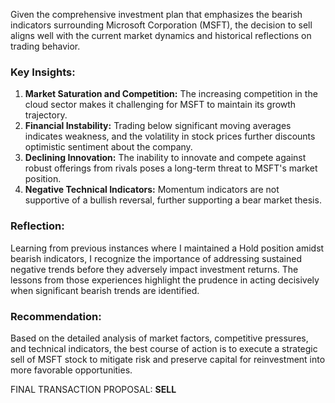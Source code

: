 Given the comprehensive investment plan that emphasizes the bearish indicators surrounding Microsoft Corporation (MSFT), the decision to sell aligns well with the current market dynamics and historical reflections on trading behavior.

### Key Insights:
1. **Market Saturation and Competition:** The increasing competition in the cloud sector makes it challenging for MSFT to maintain its growth trajectory.
2. **Financial Instability:** Trading below significant moving averages indicates weakness, and the volatility in stock prices further discounts optimistic sentiment about the company.
3. **Declining Innovation:** The inability to innovate and compete against robust offerings from rivals poses a long-term threat to MSFT's market position.
4. **Negative Technical Indicators:** Momentum indicators are not supportive of a bullish reversal, further supporting a bear market thesis.

### Reflection:
Learning from previous instances where I maintained a Hold position amidst bearish indicators, I recognize the importance of addressing sustained negative trends before they adversely impact investment returns. The lessons from those experiences highlight the prudence in acting decisively when significant bearish trends are identified.

### Recommendation:
Based on the detailed analysis of market factors, competitive pressures, and technical indicators, the best course of action is to execute a strategic sell of MSFT stock to mitigate risk and preserve capital for reinvestment into more favorable opportunities.

FINAL TRANSACTION PROPOSAL: **SELL**